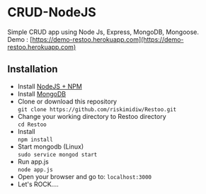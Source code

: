 # CRUD-NodeJS
Simple CRUD app using Node Js, Express, MongoDB, Mongoose. <br>
Demo : [https://demo-restoo.herokuapp.com](https://demo-restoo.herokuapp.com)

## Installation
- Install [NodeJS + NPM](https://nodejs.org/en/) <br>
- Install [MongoDB](https://www.mongodb.com/) <br>
- Clone or download this repository <br>
`git clone https://github.com/riskimidiw/Restoo.git`
- Change your working directory to Restoo directory<br>
`cd Restoo`
- Install <br>
`npm install`
- Start mongodb (Linux) <br>
`sudo service mongod start`
- Run app.js <br>
`node app.js`
- Open your browser and go to:
`localhost:3000`
- Let's ROCK....


